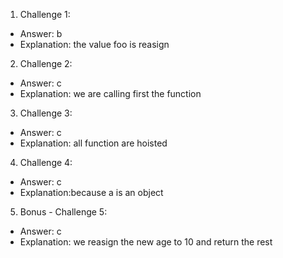 1. Challenge 1:

- Answer: b
- Explanation: the value foo is reasign

2. Challenge 2:

- Answer: c
- Explanation: we are calling first the function

3. Challenge 3:

- Answer: c
- Explanation: all function are hoisted

4. Challenge 4:

- Answer: c
- Explanation:because a is an object

5. Bonus - Challenge 5:

- Answer: c
- Explanation: we reasign the new age to 10 and return the rest
